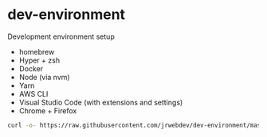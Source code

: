 # dev-environment

Development environment setup

* homebrew
* Hyper + zsh
* Docker
* Node (via nvm)
* Yarn
* AWS CLI
* Visual Studio Code (with extensions and settings)
* Chrome + Firefox

```sh
curl -o- https://raw.githubusercontent.com/jrwebdev/dev-environment/master/install.sh | bash
```
